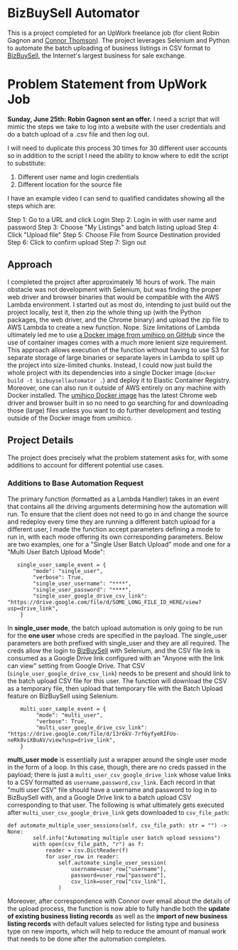 # BizBuySell Automator

This is a project completed for an UpWork freelance job (for client Robin Gagnon and [Connor Thomson](mailto:connor@wesellrestaurants.com)). The project leverages Selenium and Python to automate the batch uploading of business listings in CSV format to [BizBuySell](https://bizbuysell.com), the Internet's largest business for sale exchange.

# Problem Statement from UpWork Job

**Sunday, June 25th: Robin Gagnon sent an offer.**
I need a script that will mimic the steps we take to log into a website with the user credentials and do a batch upload of a .csv file and then log out.

I will need to duplicate this process 30 times for 30 different user accounts so in addition to the script I need the ability to know where to edit the script to substitute:

1. Different user name and login credentials
2. Different location for the source file

I have an example video I can send to qualified candidates showing all the steps which are:

Step 1: Go to a URL and click Login
Step 2: Login in with user name and password
Step 3: Choose "My Listings" and batch listing upload
Step 4: Click "Upload file"
Step 5: Choose File from Source Destination provided
Step 6: Click to confirm upload
Step 7: Sign out

## Approach

I completed the project after approximately 16 hours of work. The main obstacle was not development with Selenium, but was finding the proper web driver and browser binaries that would be compatible with the AWS Lambda environment. I started out as most do, intending to just build out the project locally, test it, then zip the whole thing up (with the Python packages, the web driver, and the Chrome binary) and upload the zip file to AWS Lambda to create a new function. Nope. Size limitations of Lambda ultimately led me to use [a Docker image from umihico on GitHub](https://github.com/umihico/docker-selenium-lambda/tree/main) since the use of container images comes with a much more lenient size requirement. This approach allows execution of the function without having to use S3 for separate storage of large binaries or separate layers in Lambda to split up the project into size-limited chunks. Instead, I could now just build the whole project with its dependencies into a single Docker image (`docker build -t bizbuysellautomator .`) and deploy it to Elastic Container Registry. Moreover, one can also run it outside of AWS entirely on any machine with Docker installed. The [umihico Docker image](https://github.com/umihico/docker-selenium-lambda/tree/main) has the latest Chrome web driver and browser built in so no need to go searching for and downloading those (large) files unless you want to do further development and testing outside of the Docker image from umihico.

## Project Details

The project does precisely what the problem statement asks for, with some additions to account for different potential use cases.

### Additions to Base Automation Request

The primary function (formatted as a Lambda Handler) takes in an event that contains all the driving arguments determining how the automation will run. To ensure that the client does not need to go in and change the source and redeploy every time they are running a different batch upload for a different user, I made the function accept parameters defining a mode to run in, with each mode offering its own corresponding parameters. Below are two examples, one for a "Single User Batch Upload" mode and one for a "Multi User Batch Upload Mode":

```
   single_user_sample_event = {
        "mode": "single_user",
        "verbose": True,
        "single_user_username": "****",
        "single_user_password": "****",
        "single_user_google_drive_csv_link": "https://drive.google.com/file/d/SOME_LONG_FILE_ID_HERE/view?usp=drive_link",
    }
```

In **single_user mode**, the batch upload automation is only going to be run for the **one user** whose creds are specified in the payload. The single_user parameters are both prefixed with single_user and they are all required. The creds allow the login to [BizBuySell](https://bizbuysell.com) with Selenium, and the CSV file link is consumed as a Google Drive link configured with an "Anyone with the link can view" setting from Google Drive. That CSV (`single_user_google_drive_csv_link`) needs to be present and should link to the batch upload CSV file for this user. The function will download the CSV as a temporary file, then upload that temporary file with the Batch Upload feature on BizBuySell using Selenium.

```
    multi_user_sample_event = {
         "mode": "multi_user",
         "verbose": True,
         "multi_user_google_drive_csv_link": "https://drive.google.com/file/d/13r6kV-7rf6yfyeRIFUo-neRk8viXBuAV/view?usp=drive_link",
    }

```

**multi_user mode** is essentially just a wrapper around the single user mode in the form of a loop. In this case, though, there are no creds passed in the payload; there is just a `multi_user_csv_google_drive_link` whose value links to a CSV formatted as `username,password,csv_link`. Each record in that "multi user CSV" file should have a username and password to log in to BizBuySell with, and a Google Drive link to a batch upload CSV corresponding to that user.
The following is what ultimately gets executed after `multi_user_csv_google_drive_link` gets downloaded to `csv_file_path`:

```
def automate_multiple_user_sessions(self, csv_file_path: str = "") -> None:
        self.info("Automating multiple user batch upload sessions")
        with open(csv_file_path, "r") as f:
            reader = csv.DictReader(f)
            for user_row in reader:
                self.automate_single_user_session(
                    username=user_row["username"],
                    password=user_row["password"],
                    csv_link=user_row["csv_link"],
                )
```

Moreover, after correspondence with Connor over email about the details of the upload process, the function is now able to fully handle both the **update of existing business listing records** as well as the **import of new business listing records** with default values selected for listing type and business type on new imports, which will help to reduce the amount of manual work that needs to be done after the automation completes.
